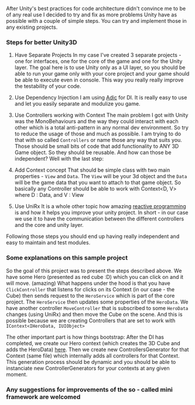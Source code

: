After Unity's best practices for code architecture didn't convince me to be of any real use I decided to try and fix as more problems Unity have as possible with a couple of simple steps.
You can try and implement those in any existing projects. 

### Steps for better Unity3D

1. Have Separate Projects
In my case I've created 3 separate projects - one for interfaces, one for the core of the game and one for the Unity layer.
The goal here is to use Unity only as a UI layer, so you should be able to run your game only with your core project and your game should be able to execute even in console.
This way you really really improve the testability of your code.

2. Use Dependency Injection
I am using [Adic](https://github.com/intentor/adic) for DI. It is really easy to use and let you easily separate and modulize you game.

3. Use Controllers working with Context
The main problem I got with Unity was the MonoBehaviours and the way they could interact with each other which is a total anti-pattern in any normal dev environment.
So try to reduce the usage of those and much as possible. 
I am trying to do that with so called `Controllers` or name those any way that suits you. Those should be small bits of code that add functionality to ANY 3D Game object. So they should be reusable. 
And how can those be independent? Well with the last step:

4. Add Context concept
That should be simple class with two main properties - `View` and `Data`. The `View` will be your 3d object and the `Data` will be the game data that you want to attach to that game object.
So basically any Controller should be able to work with Context<D, V> where D : Data, and V : View

5. Use UniRx
It is a whole other topic how amazing [reactive programming](http://reactivex.io/) is and how it helps you improve your unity project. 
In short - in our case we use it to have the communication between the different controllers and the core and unity layer. 

Following those steps you should end up having really independent and easy to maintain and test modules.

### Some explanations on this sample project
So the goal of this project was to present the steps described above.
We have some Hero (presented as red cube :D) which you can click on and it will move. (amazing)
What happens under the hood is that you have `ClickController` that listens for clicks on its Context (in our case - the Cube) then sends request to the `HeroService` which is part of the core project. 
The `HeroService` then updates some properties of the `HeroData`. 
We have another controller `MoveController` that is subscribed to some `HeroData` changes (using UniRx) and then move the Cube on the scene.
And this is possible because we are creating Controllers that are set to work with `IContext<IHeroData, IUIObject>`

The other important part is how things bootstrap:
After the DI has completed, we create our Hero context (which creates the 3D Cube and adds the HeroData) [here](https://github.com/paveldk/unity-bootstrap-v2/blob/master/UnityBootstrapV2/Assets/Scripts/Utils/EntityGenerator.cs).
Then we create new ControllersGenerator for that Context (same file) which internally adds all controllers for that Context.
This generation process should be dynamic and you should be able to instanciate new ControllerGenerators for your contexts at any given moment.

### Any suggestions for improvements of the so - called mini framework are welcomed
